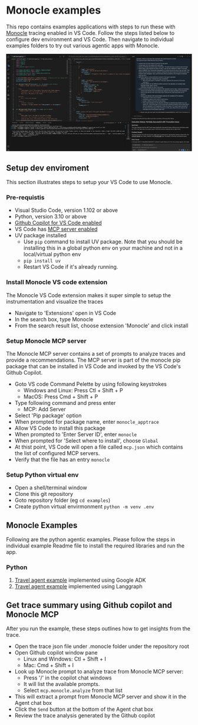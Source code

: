 # Monocle examples

This repo contains examples applications with steps to run these with [Monocle](https://monocle2ai.org) tracing enabled in VS Code. Follow the steps listed below to configure dev environment and VS Code. Then navigate to individual examples folders to try out various agentic apps with Monocle.

![alt text](images/vscode.png)
## Setup dev enviroment
This section illustrates steps to setup your VS Code to use Monocle.
### Pre-requistis
- Visual Studio Code, version 1.102 or above
- Python, version 3.10 or above
- [Github Copilot for VS Code enabled](https://code.visualstudio.com/docs/copilot/setup)
- VS Code has [MCP server enabled](https://code.visualstudio.com/docs/copilot/customization/mcp-servers#_enable-mcp-support-in-vs-code)
- UV package installed
  - Use `pip` command to install UV package. Note that you should be installing this in a global python env on your machine and not in a local/virtual python env
  - ```pip install uv```
  - Restart VS Code if it's already running.

### Install Monocle VS code extension
The Monocle VS Code extension makes it super simple to setup the instrumentation and visualize the traces

- Navigate to 'Extensions' open in VS Code
- In the search box, type Monocle
- From the search result list, choose extension 'Monocle' and click install

### Setup Monocle MCP server
The Monocle MCP server contains a set of prompts to analyze traces and provide a recommendations. The MCP server is part of the monocle pip package that can be installed in VS Code and invoked by the VS Code's Github Copilot.
- Goto VS code Command Pelette by using following keystrokes
  - Windows and Linux: Press Ctl + Shift + P
  - MacOS: Press Cmd + Shift + P
- Type following command and press enter
  - MCP: Add Server
- Select 'Pip package' option
- When prompted for package name, enter `monocle_apptrace`
- Allow VS Code to install this package
- When prompted to 'Enter Server ID', enter `monocle`
- When prompted for 'Select where to install', choose `Global`
- At thist point, VS Code will open a file called ```mcp.json``` which contains the list of configured MCP servers.
- Verify that the file has an entry `monocle`

### Setup Python virtual env
- Open a shell/terminal window
- Clone this git repository
- Goto repository folder (eg ```cd examples```)
- Create python virtual envirmonment
```python -m venv .env```

## Monocle Examples
Following are the python agentic examples. Please follow the steps in individual example Readme file to install the required libraries and run the app.
### Python
1. [Travel agent example](./python/adk-travel-agent/) implemented using Google ADK
2. [Travel agent example](./python/lg-travel-agent/) implemented using Langgraph

## Get trace summary using Github copilot and Monocle MCP
After you run the example, these steps outlines how to get insights from the trace.
- Open the trace json file under .monocle folder under the repository root
- Open Github copilot window pane
  - Linux and Windows: Ctl + Shift + I
  - Mac: Cmd + Shift + I
- Look up Monocle prompt to analyze trace from Monocle MCP server:
  - Press '/' in the copilot chat windows
  - It will list the available prompts.
  - Select `mcp.monocle.analyze` from that list
- This will extract a prompt from Monocle MCP server and show it in the Agent chat box
- Click the `Send` button at the bottom of the Agent chat box
- Review the trace analysis generated by the Github copilot
